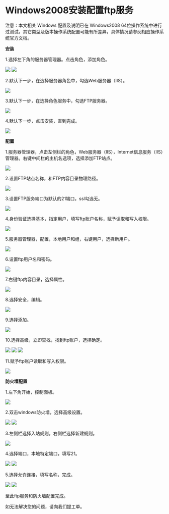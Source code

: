 # Windows2008安装配置ftp服务
注意：本文相关 Windows 配置及说明已在 Windows2008 64位操作系统中进行过测试。其它类型及版本操作系统配置可能有所差异，具体情况请参阅相应操作系统官方文档。

**安装**

1.选择左下角的服务器管理器。点击角色，添加角色。

![](https://github.com/jdcloudcom/cn/blob/edit/image/Elastic-Compute/Virtual-Machine/Windows/Windows2008%E5%AE%89%E8%A3%85%E9%85%8D%E7%BD%AEftp%E6%9C%8D%E5%8A%A101.png)
![](https://github.com/jdcloudcom/cn/blob/edit/image/Elastic-Compute/Virtual-Machine/Windows/Windows2008%E5%AE%89%E8%A3%85%E9%85%8D%E7%BD%AEftp%E6%9C%8D%E5%8A%A102.png)

2.默认下一步，在选择服务器角色中，勾选Web服务器（IIS）。

![](https://github.com/jdcloudcom/cn/blob/edit/image/Elastic-Compute/Virtual-Machine/Windows/Windows2008%E5%AE%89%E8%A3%85%E9%85%8D%E7%BD%AEftp%E6%9C%8D%E5%8A%A103.png)

3.默认下一步，在选择角色服务中，勾选FTP服务器。

![](https://github.com/jdcloudcom/cn/blob/edit/image/Elastic-Compute/Virtual-Machine/Windows/Windows2008%E5%AE%89%E8%A3%85%E9%85%8D%E7%BD%AEftp%E6%9C%8D%E5%8A%A104.png)

4.默认下一步，点击安装，直到完成。

![](https://github.com/jdcloudcom/cn/blob/edit/image/Elastic-Compute/Virtual-Machine/Windows/Windows2008%E5%AE%89%E8%A3%85%E9%85%8D%E7%BD%AEftp%E6%9C%8D%E5%8A%A105.png)

**配置**

1.服务器管理器，点击左侧栏的角色，Web服务器（IIS），Internet信息服务（IIS）管理器。右键中间栏的主机名选项，选择添加FTP站点。

![](https://github.com/jdcloudcom/cn/blob/edit/image/Elastic-Compute/Virtual-Machine/Windows/Windows2008%E5%AE%89%E8%A3%85%E9%85%8D%E7%BD%AEftp%E6%9C%8D%E5%8A%A106.png)

2.设置FTP站点名称，和FTP内容目录物理路径。

![](https://github.com/jdcloudcom/cn/blob/edit/image/Elastic-Compute/Virtual-Machine/Windows/Windows2008%E5%AE%89%E8%A3%85%E9%85%8D%E7%BD%AEftp%E6%9C%8D%E5%8A%A107.png)

3.设置FTP服务端口为默认的21端口，ssl勾选无。

![](https://github.com/jdcloudcom/cn/blob/edit/image/Elastic-Compute/Virtual-Machine/Windows/Windows2008%E5%AE%89%E8%A3%85%E9%85%8D%E7%BD%AEftp%E6%9C%8D%E5%8A%A108.png)

4.身份验证选择基本，指定用户，填写ftp账户名称，赋予读取和写入权限。

![](https://github.com/jdcloudcom/cn/blob/edit/image/Elastic-Compute/Virtual-Machine/Windows/Windows2008%E5%AE%89%E8%A3%85%E9%85%8D%E7%BD%AEftp%E6%9C%8D%E5%8A%A109.png)

5.服务器管理器，配置，本地用户和组，右键用户，选择新用户。

![](https://github.com/jdcloudcom/cn/blob/edit/image/Elastic-Compute/Virtual-Machine/Windows/Windows2008%E5%AE%89%E8%A3%85%E9%85%8D%E7%BD%AEftp%E6%9C%8D%E5%8A%A110.png)

6.设置ftp用户名和密码。

![](https://github.com/jdcloudcom/cn/blob/edit/image/Elastic-Compute/Virtual-Machine/Windows/Windows2008%E5%AE%89%E8%A3%85%E9%85%8D%E7%BD%AEftp%E6%9C%8D%E5%8A%A111.png)

7.右键ftp内容目录，选择属性。

![](https://github.com/jdcloudcom/cn/blob/edit/image/Elastic-Compute/Virtual-Machine/Windows/Windows2008%E5%AE%89%E8%A3%85%E9%85%8D%E7%BD%AEftp%E6%9C%8D%E5%8A%A112.png)

8.选择安全，编辑。

![](https://github.com/jdcloudcom/cn/blob/edit/image/Elastic-Compute/Virtual-Machine/Windows/Windows2008%E5%AE%89%E8%A3%85%E9%85%8D%E7%BD%AEftp%E6%9C%8D%E5%8A%A113.png)

9.选择添加。

![](https://github.com/jdcloudcom/cn/blob/edit/image/Elastic-Compute/Virtual-Machine/Windows/Windows2008%E5%AE%89%E8%A3%85%E9%85%8D%E7%BD%AEftp%E6%9C%8D%E5%8A%A114.png)

10.选择高级，立即查找，找到ftp账户，选择确定。

![](https://github.com/jdcloudcom/cn/blob/edit/image/Elastic-Compute/Virtual-Machine/Windows/Windows2008%E5%AE%89%E8%A3%85%E9%85%8D%E7%BD%AEftp%E6%9C%8D%E5%8A%A115.png)
![](https://github.com/jdcloudcom/cn/blob/edit/image/Elastic-Compute/Virtual-Machine/Windows/Windows2008%E5%AE%89%E8%A3%85%E9%85%8D%E7%BD%AEftp%E6%9C%8D%E5%8A%A116.png)
![](https://github.com/jdcloudcom/cn/blob/edit/image/Elastic-Compute/Virtual-Machine/Windows/Windows2008%E5%AE%89%E8%A3%85%E9%85%8D%E7%BD%AEftp%E6%9C%8D%E5%8A%A117.png)

11.赋予ftp账户读取和写入权限。

![](https://github.com/jdcloudcom/cn/blob/edit/image/Elastic-Compute/Virtual-Machine/Windows/Windows2008%E5%AE%89%E8%A3%85%E9%85%8D%E7%BD%AEftp%E6%9C%8D%E5%8A%A118.png)

**防火墙配置**

1.左下角开始，控制面板。

![](https://github.com/jdcloudcom/cn/blob/edit/image/Elastic-Compute/Virtual-Machine/Windows/Windows2008%E5%AE%89%E8%A3%85%E9%85%8D%E7%BD%AEftp%E6%9C%8D%E5%8A%A119.png)

2.双击windows防火墙，选择高级设置。

![](https://github.com/jdcloudcom/cn/blob/edit/image/Elastic-Compute/Virtual-Machine/Windows/Windows2008%E5%AE%89%E8%A3%85%E9%85%8D%E7%BD%AEftp%E6%9C%8D%E5%8A%A120.png)
![](https://github.com/jdcloudcom/cn/blob/edit/image/Elastic-Compute/Virtual-Machine/Windows/Windows2008%E5%AE%89%E8%A3%85%E9%85%8D%E7%BD%AEftp%E6%9C%8D%E5%8A%A121.png)

3.左侧栏选择入站规则，右侧栏选择新建规则。

![](https://github.com/jdcloudcom/cn/blob/edit/image/Elastic-Compute/Virtual-Machine/Windows/Windows2008%E5%AE%89%E8%A3%85%E9%85%8D%E7%BD%AEftp%E6%9C%8D%E5%8A%A122.png)

4.选择端口，本地特定端口，填写21。

![](https://github.com/jdcloudcom/cn/blob/edit/image/Elastic-Compute/Virtual-Machine/Windows/Windows2008%E5%AE%89%E8%A3%85%E9%85%8D%E7%BD%AEftp%E6%9C%8D%E5%8A%A123.png)
![](https://github.com/jdcloudcom/cn/blob/edit/image/Elastic-Compute/Virtual-Machine/Windows/Windows2008%E5%AE%89%E8%A3%85%E9%85%8D%E7%BD%AEftp%E6%9C%8D%E5%8A%A124.png)

5.选择允许连接，填写名称，完成。

![](https://github.com/jdcloudcom/cn/blob/edit/image/Elastic-Compute/Virtual-Machine/Windows/Windows2008%E5%AE%89%E8%A3%85%E9%85%8D%E7%BD%AEftp%E6%9C%8D%E5%8A%A125.png)
![](https://github.com/jdcloudcom/cn/blob/edit/image/Elastic-Compute/Virtual-Machine/Windows/Windows2008%E5%AE%89%E8%A3%85%E9%85%8D%E7%BD%AEftp%E6%9C%8D%E5%8A%A126.png)


至此ftp服务和防火墙配置完成。

如无法解决您的问题，请向我们提工单。
